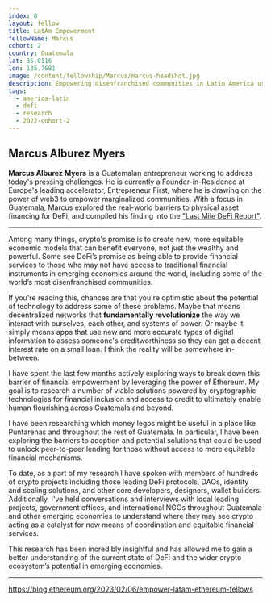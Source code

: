 ```yaml
---
index: 8
layout: fellow
title: LatAm Empowerment
fellowName: Marcus
cohort: 2
country: Guatemala
lat: 35.0116
lon: 135.7681
image: /content/fellowship/Marcus/marcus-headshot.jpg
description: Empowering disenfranchised communities in Latin America using Ethereum
tags:
  - america-latin
  - defi
  - research
  - 2022-cohort-2
---
```


## Marcus Alburez Myers

**Marcus Alburez Myers** is a Guatemalan entrepreneur working to address today's pressing challenges. He is currently a Founder-in-Residence at Europe's leading accelerator, Entrepreneur First, where he is drawing on the power of web3 to empower marginalized communities. With a focus in Guatemala, Marcus explored the real-world barriers to physical asset financing for DeFi, and compiled his finding into the ["Last Mile DeFi Report"](https://marcus.mirror.xyz/nFmYxl7DkZF655eCFz7Z4QlrOZ5ycg7Ny5gDcMpQ-tQ).

---

Among many things, crypto's promise is to create new, more equitable economic models that can benefit everyone, not just the wealthy and powerful. Some see DeFi’s promise as being able to provide financial services to those who may not have access to traditional financial instruments in emerging economies around the world, including some of the world’s most disenfranchised communities.

If you're reading this, chances are that you're optimistic about the potential of technology to address some of these problems. Maybe that means decentralized networks that **fundamentally revolutionize** the way we interact with ourselves, each other, and systems of power. Or maybe it simply means apps that use new and more accurate types of digital information to assess someone's creditworthiness so they can get a decent interest rate on a small loan. I think the reality will be somewhere in-between.

I have spent the last few months actively exploring ways to break down this barrier of financial empowerment by leveraging the power of Ethereum. My goal is to research a number of viable solutions powered by cryptographic technologies for financial inclusion and access to credit to ultimately enable human flourishing across Guatemala and beyond.

I have been researching which money legos might be useful in a place like Puntarenas and throughout the rest of Guatemala. In particular, I have been exploring the barriers to adoption and potential solutions that could be used to unlock peer-to-peer lending for those without access to more equitable financial mechanisms.

To date, as a part of my research I have spoken with members of hundreds of crypto projects including those leading DeFi protocols, DAOs, identity and scaling solutions, and other core developers, designers, wallet builders. Additionally, I've held conversations and interviews with local leading projects, government offices, and international NGOs throughout Guatemala and other emerging economies to understand where they may see crypto acting as a catalyst for new means of coordination and equitable financial services.

This research has been incredibly insightful and has allowed me to gain a better understanding of the current state of DeFi and the wider crypto ecosystem’s potential in emerging economies.

---

https://blog.ethereum.org/2023/02/06/empower-latam-ethereum-fellows
